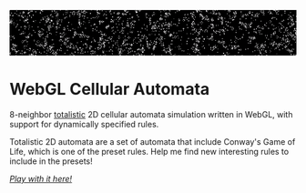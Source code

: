 ![banner](banner.gif)

# WebGL Cellular Automata
8-neighbor [totalistic](https://www.wikiwand.com/en/Cellular_automaton#/Totalistic) 2D cellular automata simulation written in WebGL, with support for dynamically specified rules. 

Totalistic 2D automata are a set of automata that include Conway's Game of Life, which is one of the preset rules. Help me find new interesting rules to include in the presets!

[*Play with it here!*](https://benpm.github.io/webgl-cellular-automata)